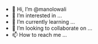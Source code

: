 - 👋 Hi, I’m @manolowali
- 👀 I’m interested in ...
- 🌱 I’m currently learning ...
- 💞️ I’m looking to collaborate on ...
- 📫 How to reach me ...

<!---
manolowali/manolowali is a ✨ special ✨ repository because its `README.md` (this file) appears on your GitHub profile.
You can click the Preview link to take a look at your changes.
--->
